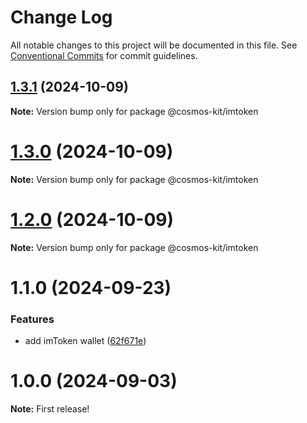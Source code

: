 # Change Log

All notable changes to this project will be documented in this file.
See [Conventional Commits](https://conventionalcommits.org) for commit guidelines.

## [1.3.1](https://github.com/cosmology-tech/cosmos-kit/compare/@cosmos-kit/imtoken@1.3.0...@cosmos-kit/imtoken@1.3.1) (2024-10-09)

**Note:** Version bump only for package @cosmos-kit/imtoken





# [1.3.0](https://github.com/cosmology-tech/cosmos-kit/compare/@cosmos-kit/imtoken@1.2.0...@cosmos-kit/imtoken@1.3.0) (2024-10-09)

**Note:** Version bump only for package @cosmos-kit/imtoken





# [1.2.0](https://github.com/cosmology-tech/cosmos-kit/compare/@cosmos-kit/imtoken@1.1.0...@cosmos-kit/imtoken@1.2.0) (2024-10-09)

**Note:** Version bump only for package @cosmos-kit/imtoken





# 1.1.0 (2024-09-23)


### Features

* add imToken wallet ([62f671e](https://github.com/cosmology-tech/cosmos-kit/commit/62f671e2de4060ec1bf36e33e1970ed1e88595aa))





# 1.0.0 (2024-09-03)

**Note:** First release!

